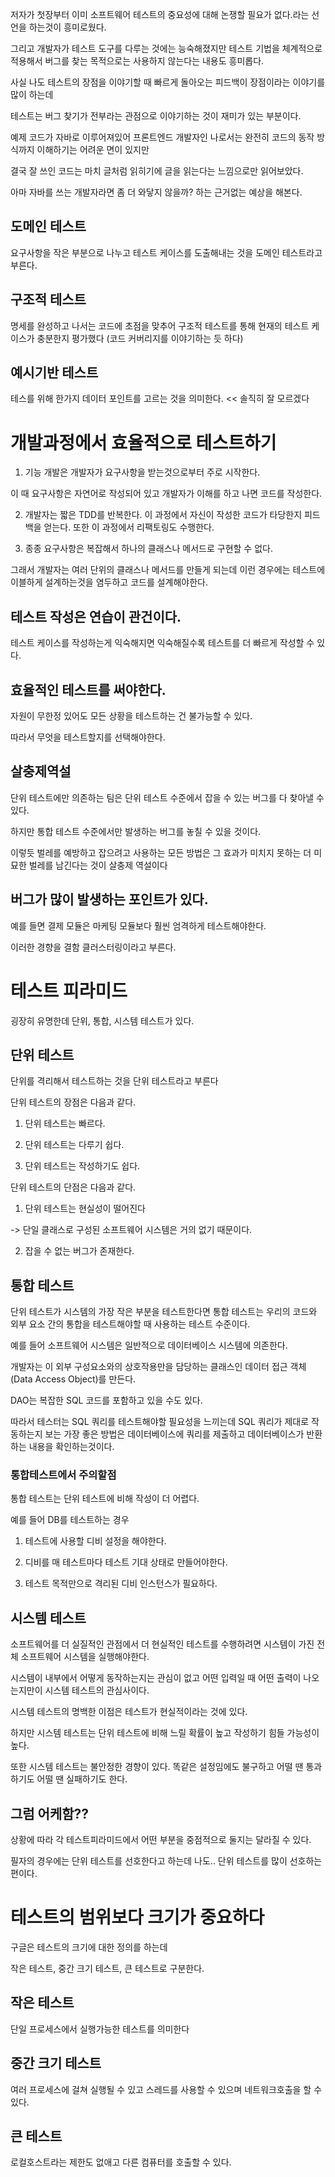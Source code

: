 저자가 첫장부터 이미 소프트웨어 테스트의 중요성에 대해 논쟁할 필요가 없다.라는 선언을 하는것이 흥미로웠다.

그리고 개발자가 테스트 도구를 다루는 것에는 능숙해졌지만 테스트 기법을 체계적으로 적용해서 버그를 찾는 목적으로는 사용하지 않는다는 내용도 흥미롭다.

사실 나도 테스트의 장점을 이야기할 때 빠르게 돌아오는 피드백이 장점이라는 이야기를 많이 하는데

테스트는 버그 찾기가 전부라는 관점으로 이야기하는 것이 재미가 있는 부분이다.

예제 코드가 자바로 이루어져있어 프론트엔드 개발자인 나로서는 완전히 코드의 동작 방식까지 이해하기는 어려운 면이 있지만

결국 잘 쓰인 코드는 마치 글처럼 읽히기에 글을 읽는다는 느낌으로만 읽어보았다.

아마 자바를 쓰는 개발자라면 좀 더 와닿지 않을까? 하는 근거없는 예상을 해본다.

## 도메인 테스트

요구사항을 작은 부분으로 나누고 테스트 케이스를 도출해내는 것을 도메인 테스트라고 부른다.

## 구조적 테스트

명세를 완성하고 나서는 코드에 초점을 맞추어 구조적 테스트를 통해 현재의 테스트 케이스가 충분한지 평가했다 (코드 커버리지를 이야기하는 듯 하다)

## 예시기반 테스트

테스를 위해 한가지 데이터 포인트를 고르는 것을 의미한다. << 솔직히 잘 모르겠다



# 개발과정에서 효율적으로 테스트하기

1. 기능 개발은 개발자가 요구사항을 받는것으로부터 주로 시작한다.

이 때 요구사항은 자연어로 작성되어 있고 개발자가 이해를 하고 나면 코드를 작성한다.

2. 개발자는 짧은 TDD를 반복한다. 이 과정에서 자신이 작성한 코드가 타당한지 피드백을 얻는다. 또한 이 과정에서 리팩토링도 수행한다.

3. 종종 요구사항은 복잡해서 하나의 클래스나 메서드로 구현할 수 없다.

그래서 개발자는 여러 단위의 클래스나 메서드를 만들게 되는데 이런 경우에는 테스트에이블하게 설계하는것을 염두하고 코드를 설계해야한다.

## 테스트 작성은 연습이 관건이다.

테스트 케이스를 작성하는게 익숙해지면 익숙해질수록 테스트를 더 빠르게 작성할 수 있다.


## 효율적인 테스트를 써야한다.

자원이 무한정 있어도 모든 상황을 테스트하는 건 불가능할 수 있다.

따라서 무엇을 테스트할지를 선택해야한다.

## 살충제역설

단위 테스트에만 의존하는 팀은 단위 테스트 수준에서 잡을 수 있는 버그를 다 찾아낼 수 있다.

하지만 통합 테스트 수준에서만 발생하는 버그를 놓칠 수 있을 것이다.

이렇듯 벌레를 예방하고 잡으려고 사용하는 모든 방법은 그 효과가 미치지 못하는 더 미묘한 벌레를 남긴다는 것이 살충제 역설이다

## 버그가 많이 발생하는 포인트가 있다.

예를 들면 결제 모듈은 마케팅 모듈보다 훨씬 엄격하게 테스트해야한다.

이러한 경향을 결함 클러스터링이라고 부른다.

# 테스트 피라미드

굉장히 유명한데 단위, 통합, 시스템 테스트가 있다.

## 단위 테스트

단위를 격리해서 테스트하는 것을 단위 테스트라고 부른다

단위 테스트의 장점은 다음과 같다.

1. 단위 테스트는 빠르다.

2. 단위 테스트는 다루기 쉽다.

3. 단위 테스트는 작성하기도 쉽다.

단위 테스트의 단점은 다음과 같다.

1. 단위 테스트는 현실성이 떨어진다

-> 단일 클래스로 구성된 소프트웨어 시스템은 거의 없기 때문이다.

2. 잡을 수 없는 버그가 존재한다.

## 통합 테스트

단위 테스트가 시스템의 가장 작은 부분을 테스트한다면 통합 테스트는 우리의 코드와 외부 요소 간의 통합을 테스트해야할 때 사용하는 테스트 수준이다.

예를 들어 소프트웨어 시스템은 일반적으로 데이터베이스 시스템에 의존한다.

개발자는 이 외부 구성요소와의 상호작용만을 담당하는 클래스인 데이터 접근 객체 (Data Access Object)를 만든다.

DAO는 복잡한 SQL 코드를 포함하고 있을 수도 있다.

따라서 테스터는 SQL 쿼리를 테스트해야할 필요성을 느끼는데 SQL 쿼리가 제대로 작동하는지 보는 가장 좋은 방법은 데이터베이스에 쿼리를 제출하고 데이터베이스가 반환하는 내용을 확인하는것이다.

### 통합테스트에서 주의할점

통합 테스트는 단위 테스트에 비해 작성이 더 어렵다.

예를 들어 DB를 테스트하는 경우

1. 테스트에 사용할 디비 설정을 해야한다.

2. 디비를 매 테스트마다 테스트 기대 상태로 만들어야한다.

3. 테스트 목적만으로 격리된 디비 인스턴스가 필요하다.

## 시스템 테스트

소프트웨어를 더 실질적인 관점에서 더 현실적인 테스트를 수행하려면 시스템이 가진 전체 소프트웨어 시스템을 실행해야한다.

시스템이 내부에서 어떻게 동작하는지는 관심이 없고 어떤 입력일 때 어떤 출력이 나오는지만이 시스템 테스트의 관심사이다.

시스템 테스트의 명백한 이점은 테스트가 현실적이라는 것에 있다.

하지만 시스템 테스트는 단위 테스트에 비해 느릴 확률이 높고 작성하기 힘들 가능성이 높다.

또한 시스템 테스트는 불안정한 경향이 있다. 똑같은 설정임에도 불구하고 어떨 땐 통과하기도 어떨 땐 실패하기도 한다.

## 그럼 어케함??

상황에 따라 각 테스트피라미드에서 어떤 부분을 중점적으로 둘지는 달라질 수 있다.

필자의 경우에는 단위 테스트를 선호한다고 하는데 나도.. 단위 테스트를 많이 선호하는 편이다.

# 테스트의 범위보다 크기가 중요하다

구글은 테스트의 크기에 대한 정의를 하는데

작은 테스트, 중간 크기 테스트, 큰 테스트로 구분한다.

## 작은 테스트

단일 프로세스에서 실행가능한 테스트를 의미한다

## 중간 크기 테스트

여러 프로세스에 걸쳐 실행될 수 있고 스레드를 사용할 수 있으며 네트워크호출을 할 수 있다.

## 큰 테스트

로컬호스트라는 제한도 없애고 다른 컴퓨터를 호출할 수 있다.